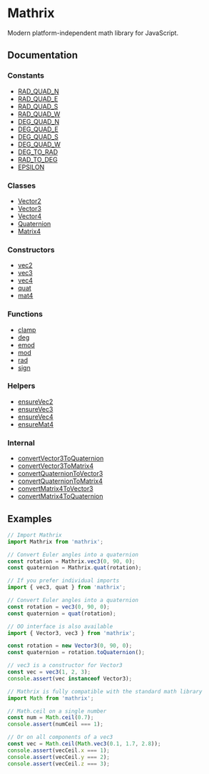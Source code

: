 Mathrix
=======

Modern platform-independent math library for JavaScript.

Documentation
-------------

### Constants

- [RAD_QUAD_N](docs/api/RAD_QUAD_N.md)
- [RAD_QUAD_E](docs/api/RAD_QUAD_E.md)
- [RAD_QUAD_S](docs/api/RAD_QUAD_S.md)
- [RAD_QUAD_W](docs/api/RAD_QUAD_W.md)
- [DEG_QUAD_N](docs/api/DEG_QUAD_N.md)
- [DEG_QUAD_E](docs/api/DEG_QUAD_E.md)
- [DEG_QUAD_S](docs/api/DEG_QUAD_S.md)
- [DEG_QUAD_W](docs/api/DEG_QUAD_W.md)
- [DEG_TO_RAD](docs/api/DEG_TO_RAD.md)
- [RAD_TO_DEG](docs/api/RAD_TO_DEG.md)
- [EPSILON](docs/api/EPSILON.md)

### Classes

- [Vector2](docs/api/Vector2.md)
- [Vector3](docs/api/Vector3.md)
- [Vector4](docs/api/Vector4.md)
- [Quaternion](docs/api/Quaternion.md)
- [Matrix4](docs/api/Matrix4.md)

### Constructors

- [vec2](docs/api/vec2.md)
- [vec3](docs/api/vec3.md)
- [vec4](docs/api/vec4.md)
- [quat](docs/api/quat.md)
- [mat4](docs/api/mat4.md)

### Functions

- [clamp](docs/api/clamp.md)
- [deg](docs/api/deg.md)
- [emod](docs/api/emod.md)
- [mod](docs/api/mod.md)
- [rad](docs/api/rad.md)
- [sign](docs/api/sign.md)

### Helpers

- [ensureVec2](docs/api/ensureVec2.md)
- [ensureVec3](docs/api/ensureVec3.md)
- [ensureVec4](docs/api/ensureVec4.md)
- [ensureMat4](docs/api/ensureMat4.md)

### Internal

- [convertVector3ToQuaternion](docs/api/convertVector3ToQuaternion.md)
- [convertVector3ToMatrix4](docs/api/convertVector3ToMatrix4.md)
- [convertQuaternionToVector3](docs/api/convertQuaternionToVector3.md)
- [convertQuaternionToMatrix4](docs/api/convertQuaternionToMatrix4.md)
- [convertMatrix4ToVector3](docs/api/convertMatrix4ToVector3.md)
- [convertMatrix4ToQuaternion](docs/api/convertMatrix4ToQuaternion.md)

Examples
--------

```js
// Import Mathrix
import Mathrix from 'mathrix';

// Convert Euler angles into a quaternion
const rotation = Mathrix.vec3(0, 90, 0);
const quaternion = Mathrix.quat(rotation);
```

```js
// If you prefer individual imports
import { vec3, quat } from 'mathrix';

// Convert Euler angles into a quaternion
const rotation = vec3(0, 90, 0);
const quaternion = quat(rotation);
```

```js
// OO interface is also available
import { Vector3, vec3 } from 'mathrix';

const rotation = new Vector3(0, 90, 0);
const quaternion = rotation.toQuaternion();

// vec3 is a constructor for Vector3
const vec = vec3(1, 2, 3);
console.assert(vec instanceof Vector3);
```

```js
// Mathrix is fully compatible with the standard math library
import Math from 'mathrix';

// Math.ceil on a single number
const num = Math.ceil(0.7);
console.assert(numCeil === 1);

// Or on all components of a vec3
const vec = Math.ceil(Math.vec3(0.1, 1.7, 2.8));
console.assert(vecCeil.x === 1);
console.assert(vecCeil.y === 2);
console.assert(vecCeil.z === 3);
```
